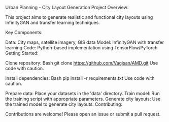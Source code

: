 Urban Planning - City Layout Generation
Project Overview:

This project aims to generate realistic and functional city layouts using InfinityGAN and transfer learning techniques.

Key Components:

Data: City maps, satellite imagery, GIS data
Model: InfinityGAN with transfer learning
Code: Python-based implementation using TensorFlow/PyTorch
Getting Started:

Clone repository:
Bash
git clone https://github.com/Vagisan/AMD.git
Use code with caution.

Install dependencies:
Bash
pip install -r requirements.txt
Use code with caution.

Prepare data: Place your datasets in the 'data' directory.
Train model: Run the training script with appropriate parameters.
Generate city layouts: Use the trained model to generate city layouts.
Contributing:

Contributions are welcome! Please open an issue or submit a pull request.




